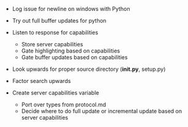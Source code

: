 - Log issue for newline on windows with Python

- Try out full buffer updates for python

- Listen to response for capabilities
    - Store server capabilities
    - Gate highlighting based on capabilities
    - Gate buffer updates based on capabilities

- Look upwards for proper source directory (__init.py__, setup.py)
- Factor search upwards

- Create server capabilities variable
    - Port over types from protocol.md
    - Decide where to do full update or incremental update based on server capabilities

